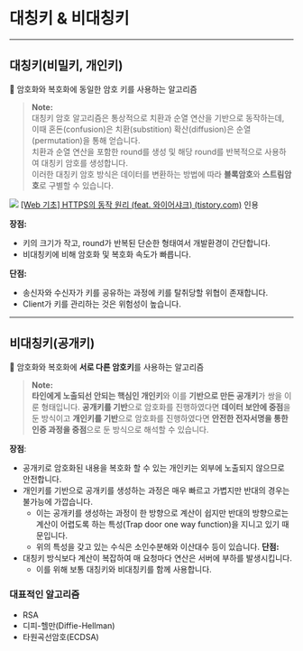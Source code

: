 # 대칭키 & 비대칭키

---

## 대칭키(비밀키, 개인키)

<aside>
📒 암호화와 복호화에 동일한 암호 키를 사용하는 알고리즘

</aside>

>**Note:**  
대칭키 암호 알고리즘은 통상적으로 치환과 순열 연산을 기반으로 동작하는데, 이때 혼돈(confusion)은 치환(substition) 확산(diffusion)은 순열(permutation)을 통해 얻습니다.  
치환과 순열 연산을 포함한 round를 생성 및 해당 round를 반복적으로 사용하여 대칭키 암호를 생성합니다.  
이러한 대칭키 암호 방식은 데이터를 변환하는 방법에 따라 **블록암호**와 **스트림암호**로 구별할 수 있습니다.
> 
![](https://s3.us-west-2.amazonaws.com/secure.notion-static.com/a3b2f174-7113-4a13-a06e-d7b7da92e188/Untitled.png?X-Amz-Algorithm=AWS4-HMAC-SHA256&X-Amz-Content-Sha256=UNSIGNED-PAYLOAD&X-Amz-Credential=AKIAT73L2G45EIPT3X45%2F20221216%2Fus-west-2%2Fs3%2Faws4_request&X-Amz-Date=20221216T104339Z&X-Amz-Expires=86400&X-Amz-Signature=ae07a647ecba9a7b2bcfa345388c8e8460cc2fec111638728a08d8e3b7ceb911&X-Amz-SignedHeaders=host&response-content-disposition=filename%3D%22Untitled.png%22&x-id=GetObject)
[[Web 기초] HTTPS의 동작 원리 (feat. 와이어샤크) (tistory.com)](https://mysterico.tistory.com/30?category=938083) 인용

**장점:**
- 키의 크기가 작고, round가 반복된 단순한 형태여서 개발환경이 간단합니다.
- 비대칭키에 비해 암호화 및 복호화 속도가 빠릅니다.

**단점:**
- 송신자와 수신자가 키를 공유하는 과정에 키를 탈취당할 위협이 존재합니다.
- Client가 키를 관리하는 것은 위험성이 높습니다.

---

## 비대칭키(공개키)


📒 암호화와 복호화에 **서로 다른 암호키**를 사용하는 알고리즘
>**Note:**  
**타인에게 노출되선 안되는 핵심인 개인키**와 이를 **기반으로 만든 공개키**가 쌍을 이룬 형태입니다.
**공개키를 기반**으로 암호화를 진행하였다면 **데이터 보안에 중점**을 둔 방식이고 **개인키를 기반**으로 암호화를 진행하였다면 **안전한 전자서명을 통한 인증 과정을 중점**으로 둔 방식으로 해석할 수 있습니다.
>

**장점**:
- 공개키로 암호화된 내용을 복호화 할 수 있는 개인키는 외부에 노출되지 않으므로 안전합니다.
- 개인키를 기반으로 공개키를 생성하는 과정은 매우 빠르고 가볍지만 반대의 경우는 불가능에 가깝습니다.
    - 이는 공개키를 생성하는 과정이 한 방향으로 계산이 쉽지만 반대의 방향으로는 계산이 어렵도록 하는 특성(Trap door one way function)을 지니고 있기 때문입니다.
    - 위의 특성을 갖고 있는 수식은 소인수분해와 이산대수 등이 있습니다.
**단점:**
- 대칭키 방식보다 계산이 복잡하여 매 요청마다 연산은 서버에 부하를 발생시킵니다.
    - 이를 위해 보통 대칭키와 비대칭키를 함께 사용합니다.

### 대표적인 알고리즘
- RSA
- 디피-헬만(Diffie-Hellman)
- 타원곡선암호(ECDSA)